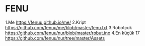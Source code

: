 # FENU
1.Me
  https://fenuu.github.io/me/
2.Kript
  https://github.com/fenuu/me/blob/master/fenu.txt
3.Robotçuk
  https://github.com/fenuu/nur/blob/master/robut.ino
4.En küçük 17
  https://github.com/fenuu/nur/tree/master/Assets

